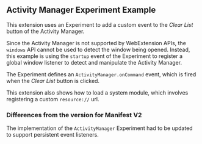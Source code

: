 ## Activity Manager Experiment Example

This extension uses an Experiment to add a custom event to the *Clear List* button of the Activity Manager.

Since the Activity Manager is not supported by WebExtension APIs, the `windows` API cannot be used to detect the window being opened. Instead, this example is using the `startup` event of the Experiment to register a global window listener to detect and manipulate the Activity Manager.

The Experiment defines an `ActivityManager.onCommand` event, which is fired when the *Clear List* button is clicked.

This extension also shows how to load a system module, which involves registering a custom `resource://` url.

### Differences from the version for Manifest V2

The implementation of the `ActivityManager` Experiment had to be updated to support
persistent event listeners. 
